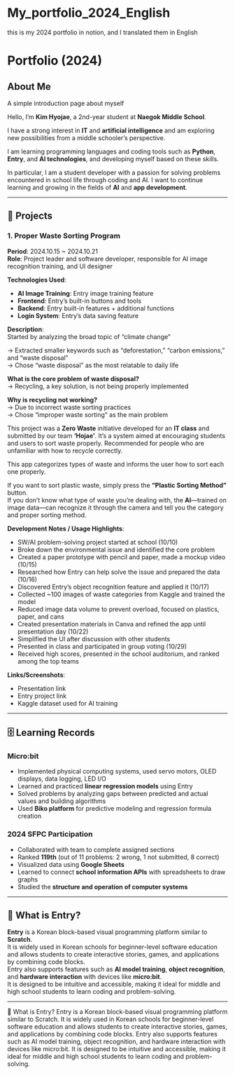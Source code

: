 # My_portfolio_2024_English
this is my 2024 portfolio in notion, and I translated them in English

# Portfolio (2024)

## About Me
A simple introduction page about myself

Hello, I’m **Kim Hyojae**, a 2nd-year student at **Naegok Middle School**.

I have a strong interest in **IT** and **artificial intelligence** and am exploring new possibilities from a middle schooler’s perspective.

I am learning programming languages and coding tools such as **Python**, **Entry**, and **AI technologies**, and developing myself based on these skills.

In particular, I am a student developer with a passion for solving problems encountered in school life through coding and AI. I want to continue learning and growing in the fields of **AI** and **app development**.

---

## 📂 Projects

### 1. Proper Waste Sorting Program

**Period**: 2024.10.15 ~ 2024.10.21  
**Role**: Project leader and software developer, responsible for AI image recognition training, and UI designer

**Technologies Used**:
- **AI Image Training**: Entry image training feature  
- **Frontend**: Entry’s built-in buttons and tools  
- **Backend**: Entry built-in features + additional functions  
- **Login System**: Entry’s data saving feature  

**Description**:  
Started by analyzing the broad topic of “climate change”

→ Extracted smaller keywords such as “deforestation,” “carbon emissions,” and “waste disposal”  
→ Chose “waste disposal” as the most relatable to daily life

**What is the core problem of waste disposal?**  
→ Recycling, a key solution, is not being properly implemented

**Why is recycling not working?**  
→ Due to incorrect waste sorting practices  
→ Chose “improper waste sorting” as the main problem

This project was a **Zero Waste** initiative developed for an **IT class** and submitted by our team **‘Hojae’**. It’s a system aimed at encouraging students and users to sort waste properly. Recommended for people who are unfamiliar with how to recycle correctly.

This app categorizes types of waste and informs the user how to sort each one properly.

If you want to sort plastic waste, simply press the **“Plastic Sorting Method”** button.  
If you don’t know what type of waste you’re dealing with, the **AI**—trained on image data—can recognize it through the camera and tell you the category and proper sorting method.

**Development Notes / Usage Highlights**:
- SW/AI problem-solving project started at school (10/10)
- Broke down the environmental issue and identified the core problem
- Created a paper prototype with pencil and paper, made a mockup video (10/15)
- Researched how Entry can help solve the issue and prepared the data (10/16)
- Discovered Entry’s object recognition feature and applied it (10/17)
- Collected ~100 images of waste categories from Kaggle and trained the model
- Reduced image data volume to prevent overload, focused on plastics, paper, and cans
- Created presentation materials in Canva and refined the app until presentation day (10/22)
- Simplified the UI after discussion with other students
- Presented in class and participated in group voting (10/29)
- Received high scores, presented in the school auditorium, and ranked among the top teams

**Links/Screenshots**:
- Presentation link  
- Entry project link  
- Kaggle dataset used for AI training

---

## 🗄 Learning Records

### Micro:bit
- Implemented physical computing systems, used servo motors, OLED displays, data logging, LED I/O  
- Learned and practiced **linear regression models** using Entry  
- Solved problems by analyzing gaps between predicted and actual values and building algorithms  
- Used **Biko platform** for predictive modeling and regression formula creation

### 2024 SFPC Participation
- Collaborated with team to complete assigned sections  
- Ranked **119th** (out of 11 problems: 2 wrong, 1 not submitted, 8 correct)  
- Visualized data using **Google Sheets**  
- Learned to connect **school information APIs** with spreadsheets to draw graphs  
- Studied the **structure and operation of computer systems**

---

## 🔧 What is Entry?

**Entry** is a Korean block-based visual programming platform similar to **Scratch**.  
It is widely used in Korean schools for beginner-level software education and allows students to create interactive stories, games, and applications by combining code blocks.  
Entry also supports features such as **AI model training**, **object recognition**, and **hardware interaction** with devices like **micro:bit**.  
It is designed to be intuitive and accessible, making it ideal for middle and high school students to learn coding and problem-solving.

---
🔧 What is Entry?
Entry is a Korean block-based visual programming platform similar to Scratch. It is widely used in Korean schools for beginner-level software education and allows students to create interactive stories, games, and applications by combining code blocks. Entry also supports features such as AI model training, object recognition, and hardware interaction with devices like micro:bit. It is designed to be intuitive and accessible, making it ideal for middle and high school students to learn coding and problem-solving.

